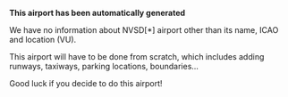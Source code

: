 **This airport has been automatically generated**

We have no information about NVSD[*] airport other than its name, ICAO and location (VU).

This airport will have to be done from scratch, which includes adding runways, taxiways, parking locations, boundaries...

Good luck if you decide to do this airport!